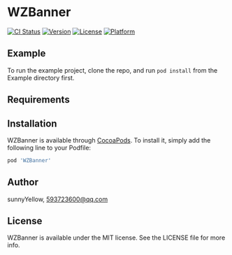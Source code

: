 # WZBanner

[![CI Status](https://img.shields.io/travis/sunnyYellow/WZBanner.svg?style=flat)](https://travis-ci.org/sunnyYellow/WZBanner)
[![Version](https://img.shields.io/cocoapods/v/WZBanner.svg?style=flat)](https://cocoapods.org/pods/WZBanner)
[![License](https://img.shields.io/cocoapods/l/WZBanner.svg?style=flat)](https://cocoapods.org/pods/WZBanner)
[![Platform](https://img.shields.io/cocoapods/p/WZBanner.svg?style=flat)](https://cocoapods.org/pods/WZBanner)

## Example

To run the example project, clone the repo, and run `pod install` from the Example directory first.

## Requirements

## Installation

WZBanner is available through [CocoaPods](https://cocoapods.org). To install
it, simply add the following line to your Podfile:

```ruby
pod 'WZBanner'
```

## Author

sunnyYellow, 593723600@qq.com

## License

WZBanner is available under the MIT license. See the LICENSE file for more info.
